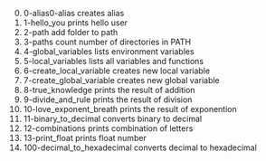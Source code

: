 0. 0-alias0-alias creates alias
1. 1-hello_you prints hello user
2. 2-path add folder to path
3. 3-paths count number of directories in PATH
4. 4-global_variables lists environment variables
5. 5-local_variables lists all variables and functions
6. 6-create_local_variable creates new local variable
7. 7-create_global_variable creates new global variable
8. 8-true_knowledge prints the result of addition
9. 9-divide_and_rule prints the result of division
10. 10-love_exponent_breath prints the result of exponention
11. 11-binary_to_decimal converts binary to decimal
12. 12-combinations prints combination of letters
13. 13-print_float prints float number
14. 100-decimal_to_hexadecimal converts decimal to hexadecimal
